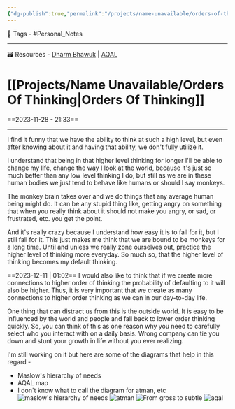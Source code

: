 ```yaml
---
{"dg-publish":true,"permalink":"/projects/name-unavailable/orders-of-thinking/","noteIcon":"1"}
---
```



🧶 Tags - #Personal_Notes 

---
🗃 Resources - [Dharm Bhawuk](https://www.researchgate.net/figure/Hierarchy-of-Indian-self-From-gross-to-subtle_fig8_302503953) | [AQAL](https://www.actualized.org/forum/topic/96876-the-levels-and-aqal-explained-by-hoe_math/)
# [[Projects/Name Unavailable/Orders Of Thinking\|Orders Of Thinking]]
==2023-11-28 - 21:33==

---
I find it funny that we have the ability to think at such a high level, but even after knowing about it and having that ability, we don't fully utilize it.

I understand that being in that higher level thinking for longer I'll be able to change my life, change the way I look at the world, because it's just so much better than any low level thinking I do, but still as we are in these human bodies we just tend to behave like humans or should I say monkeys.

The monkey brain takes over and we do things that any average human being might do. It can be any stupid thing like, getting angry on something that when you really think about it should not make you angry, or sad, or frustrated, etc. you get the point.

And it's really crazy because I understand how easy it is to fall for it, but I still fall for it. This just makes me think that we are bound to be monkeys for a long time. Until and unless we really zone ourselves out, practice the higher level of thinking more everyday. So much so, that the higher level of thinking becomes my default thinking.

==2023-12-11 | 01:02==
I would also like to think that if we create more connections to higher order of thinking the probability of defaulting to it will also be higher. Thus, it is very important that we create as many connections to higher order thinking as we can in our day-to-day life.

One thing that can distract us from this is the outside world. It is easy to be influenced by the world and people and fall back to lower order thinking quickly. So, you can think of this as one reason why you need to carefully select who you interact with on a daily basis. Wrong company can tie you down and stunt your growth in life without you ever realizing.

I'm still working on it but here are some of the diagrams that help in this regard -
- Maslow's hierarchy of needs
- AQAL map
- I don't know what to call the diagram for atman, etc
![maslow's hierarchy of needs](https://upload.wikimedia.org/wikipedia/commons/thumb/e/e8/MaslowHierarchy.png/1200px-MaslowHierarchy.png)
![atman](https://qph.cf2.quoracdn.net/main-qimg-af9e44c204d10410a7c8226dbba96271-lq)
![From gross to subtle](https://www.researchgate.net/profile/Dharm-Bhawuk/publication/302503953/figure/fig8/AS:786175514132481@1564450257536/Hierarchy-of-Indian-self-From-gross-to-subtle.png)
![aqal](https://images.squarespace-cdn.com/content/v1/51a0ef99e4b0673a4c034ab8/1373221911253-I9CKMOFPCM86G3TNULLF/Screen-Shot-2013-03-29-at-7.07.30-PM.png?format=1000w)